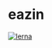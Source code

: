 # eazin

[![lerna](https://img.shields.io/badge/maintained%20with-lerna-cc00ff.svg)](https://lerna.js.org/)
